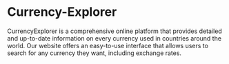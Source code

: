 # Currency-Explorer
CurrencyExplorer is a comprehensive online platform that provides detailed and up-to-date information on every currency used in countries around the world. Our website offers an easy-to-use interface that allows users to search for any currency they want, including exchange rates.
